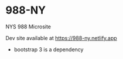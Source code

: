 # 988-NY
NYS 988 Microsite

Dev site available at https://988-ny.netlify.app

- bootstrap 3 is a dependency